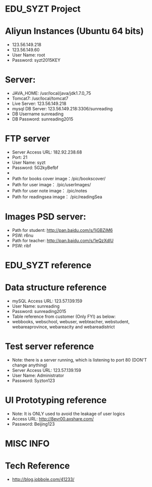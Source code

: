# EDU_SYZT Project 

# Aliyun Instances (Ubuntu 64 bits)
* 123.56.149.218
* 123.56.149.60
* User Name: 			root
* Password:				syzt2015KEY

# Server: 
* JAVA_HOME: 			/usr/local/java/jdk1.7.0_75
* Tomcat7: 				/usr/local/tomcat7
* Live Server:			123.56.149.218
* mysql DB Server: 		123.56.149.218:3306/sunreading   
* DB Username			sunreading
* DB Password: 			sunreading2015

# FTP server
* Server Access URL:   182.92.238.68
* Port: 21
* User Name:           syzt
* Password:           5G2kyBefbf
* 
* Path for books cover image：/pic/bookscover/
* Path for user image： /pic/userImages/
* Path for user note image： /pic/notes
* Path for readingsea image： /pic/readingSea

# Images PSD server:
* Path for student:     http://pan.baidu.com/s/1jGBZiM6
* PSW:					r6nu
* Path for teacher: 	http://pan.baidu.com/s/1eQzXdIU
* PSW:					ribf

# EDU_SYZT reference

# Data structure reference
* mySQL Access URL: 	123.57.139.159
* User Name: 		    sunreading
* Password:			    sunreading2015
* Table reference from customer (Only FYI) as below:
* webbooks, webschool, webuser, webteacher, webstudent, webareaprovince, webareacity and webareadistrict 

# Test server reference
* Note: there is a server running, which is listening to port 80 (DON'T change anything)
* Server Access URL:    123.57.139.159
* User Name:            Administrator
* Password: 		    Syzton123

# UI Prototyping reference
* Note: It is ONLY used to avoid the leakage of user logics
* Access URL: http://8eyr00.axshare.com/
* Password:   Beijing123

# MISC INFO

# Tech Reference
* http://blog.jobbole.com/41233/

